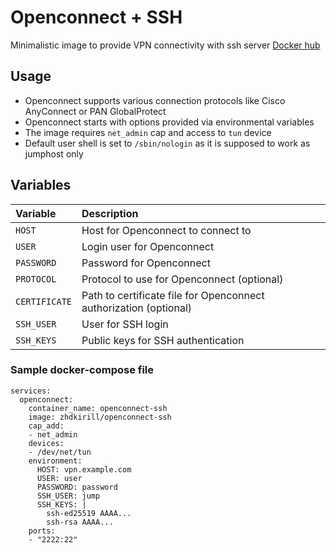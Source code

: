 # Openconnect + SSH
Minimalistic image to provide VPN connectivity with ssh server
[Docker hub](https://hub.docker.com/r/zhdkirill/openconnect-ssh)

## Usage
- Openconnect supports various connection protocols like Cisco AnyConnect or PAN GlobalProtect
- Openconnect starts with options provided via environmental variables
- The image requires `net_admin` cap and access to `tun` device
- Default user shell is set to `/sbin/nologin` as it is supposed to work as jumphost only

## Variables
| Variable | Description |
| :------- | :-----------|
| `HOST` | Host for Openconnect to connect to |
| `USER` | Login user for Openconnect |
| `PASSWORD` | Password for Openconnect |
| `PROTOCOL` | Protocol to use for Openconnect (optional) |
| `CERTIFICATE` | Path to certificate file for Openconnect authorization (optional) |
| `SSH_USER` | User for SSH login |
| `SSH_KEYS` | Public keys for SSH authentication

### Sample docker-compose file
```
services:
  openconnect:
    container_name: openconnect-ssh
    image: zhdkirill/openconnect-ssh
    cap_add:
    - net_admin
    devices:
    - /dev/net/tun
    environment:
      HOST: vpn.example.com
      USER: user
      PASSWORD: password
      SSH_USER: jump
      SSH_KEYS: |
        ssh-ed25519 AAAA...
        ssh-rsa AAAA...
    ports:
    - "2222:22"
```
